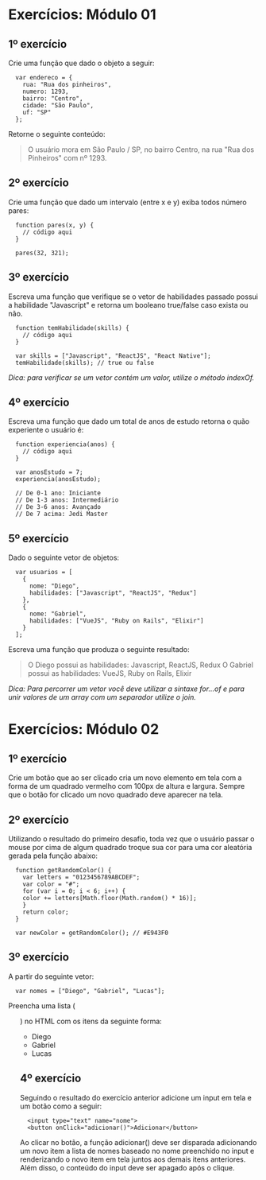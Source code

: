 # Exercícios: Módulo 01
## 1º exercício
Crie uma função que dado o objeto a seguir:
```
  var endereco = {
    rua: "Rua dos pinheiros",
    numero: 1293,
    bairro: "Centro",
    cidade: "São Paulo",
    uf: "SP"
  };
```
Retorne o seguinte conteúdo:
> O usuário mora em São Paulo / SP, no bairro Centro, na rua "Rua dos Pinheiros" com nº 1293.

## 2º exercício
Crie uma função que dado um intervalo (entre x e y) exiba todos número pares:
```
  function pares(x, y) {
    // código aqui
  }

  pares(32, 321);
```
## 3º exercício
Escreva uma função que verifique se o vetor de habilidades passado possui a habilidade "Javascript" e retorna um booleano true/false caso exista ou não.
```
  function temHabilidade(skills) {
    // código aqui
  }

  var skills = ["Javascript", "ReactJS", "React Native"];
  temHabilidade(skills); // true ou false
```
*Dica: para verificar se um vetor contém um valor, utilize o método indexOf.*

## 4º exercício
Escreva uma função que dado um total de anos de estudo retorna o quão experiente o usuário é:
```
  function experiencia(anos) {
    // código aqui
  }

  var anosEstudo = 7;
  experiencia(anosEstudo);

  // De 0-1 ano: Iniciante
  // De 1-3 anos: Intermediário
  // De 3-6 anos: Avançado
  // De 7 acima: Jedi Master
```

## 5º exercício
Dado o seguinte vetor de objetos:
```
  var usuarios = [
    {
      nome: "Diego",
      habilidades: ["Javascript", "ReactJS", "Redux"]
    },
    {
      nome: "Gabriel",
      habilidades: ["VueJS", "Ruby on Rails", "Elixir"]
    }
  ];
```
Escreva uma função que produza o seguinte resultado:

> O Diego possui as habilidades: Javascript, ReactJS, Redux
> O Gabriel possui as habilidades: VueJS, Ruby on Rails, Elixir

*Dica: Para percorrer um vetor você deve utilizar a sintaxe for...of e para unir valores de um array com um separador utilize o join.*


# Exercícios: Módulo 02
## 1º exercício
Crie um botão que ao ser clicado cria um novo elemento em tela com a forma de um quadrado vermelho com 100px de altura e largura. Sempre que o botão for clicado um novo quadrado deve aparecer na tela.

## 2º exercício
Utilizando o resultado do primeiro desafio, toda vez que o usuário passar o mouse por cima de algum quadrado troque sua cor para uma cor aleatória gerada pela função abaixo:
```
  function getRandomColor() {
    var letters = "0123456789ABCDEF";
    var color = "#";
    for (var i = 0; i < 6; i++) {
    color += letters[Math.floor(Math.random() * 16)];
    }
    return color;
  }

  var newColor = getRandomColor(); // #E943F0
```
## 3º exercício
A partir do seguinte vetor:
```
  var nomes = ["Diego", "Gabriel", "Lucas"];
```
Preencha uma lista (<ul>) no HTML com os itens da seguinte forma:
- Diego
- Gabriel
- Lucas

## 4º exercício
Seguindo o resultado do exercício anterior adicione um input em tela e um botão como a seguir:
```
  <input type="text" name="nome">
  <button onClick="adicionar()">Adicionar</button>
```
Ao clicar no botão, a função adicionar() deve ser disparada adicionando um novo item a lista de nomes baseado no nome preenchido no input e renderizando o novo item em tela juntos aos demais itens anteriores. Além disso, o conteúdo do input deve ser apagado após o clique.